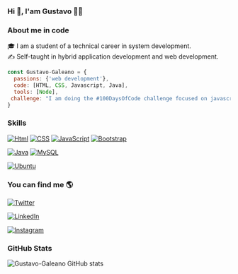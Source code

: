 ### Hi 👋, I'am Gustavo 👨‍💻

### About me in code
🎓 I am a student of a technical career in system development. </br>
✍️ Self-taught in hybrid application development and web development.
```js
const Gustavo-Galeano = {
  passions: {'web development'},
  code: [HTML, CSS, Javascript, Java],
  tools: [Node],
 challenge: "I am doing the #100DaysOfCode challenge focused on javascrpt"
}

```

### Skills
[![Html](https://img.shields.io/badge/HTML5-E34F26?style=for-the-badge&logo=html5&logoColor=white&labelColor=101010)]()
[![CSS](https://img.shields.io/badge/CSS-1572B6?&style=for-the-badge&logo=css3&logoColor=white&labelColor=101010)]()
[![JavaScript](https://img.shields.io/badge/JavaScript-F7DF1E?style=for-the-badge&logo=javascript&logoColor=white&labelColor=101010)]()
[![Bootstrap](https://img.shields.io/badge/Bootstrap-007396?style=for-the-badge&logo=bootstrap&logoColor=white&labelColor=101010)]()

[![Java](https://img.shields.io/badge/Java-007396?style=for-the-badge&logo=java&logoColor=white&labelColor=101010)]() 
[![MySQL](https://img.shields.io/badge/MySQL-4479A1?style=for-the-badge&logo=mysql&logoColor=white&labelColor=101010)]()

[![Ubuntu](https://img.shields.io/badge/Ubuntu-E95420?style=for-the-badge&logo=ubuntu&logoColor=white)]()


### You can find me 🌎
<p>
<a href="https://twitter.com/Galeano019"><img alt="Twitter" src="https://img.shields.io/badge/Twitter-Gustavo%20Galeano-blue?style=flat-square&logo=Twitter"></a>

<a href="https://www.linkedin.com/in/gustavo-galeano/"><img alt="LinkedIn" src="https://img.shields.io/badge/LinkedIn-Gustavo%20Galeano-blue?style=flat-square&logo=linkedin"></a>

<a href="https://www.instagram.com/gustavo_paredes02"><img alt="Instagram" src="https://img.shields.io/badge/Instagram-Gustavo%20Galeano-blue?style=flat-square&logo=Instagram"></a>
</p>

### GitHub Stats
![Gustavo-Galeano GitHub stats](https://github-readme-stats.vercel.app/api?username=Gustavo-Galeano&show_icons=true&theme=radical)


<!-- ![Gustavo-Galeano GitHub stats](https://github-readme-stats.vercel.app/api?username=Gustavo-Galeano&show_icons=true&theme=radical)--!>
